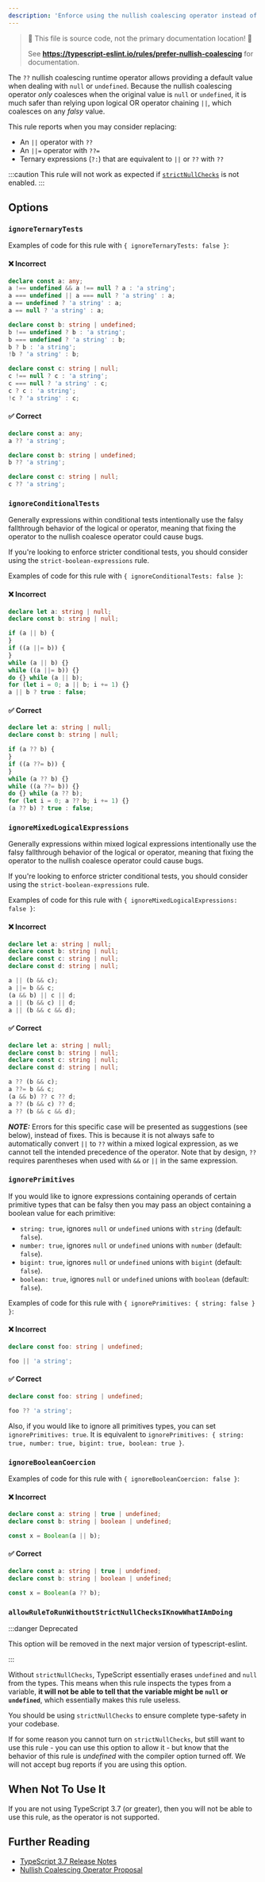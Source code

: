```yaml
---
description: 'Enforce using the nullish coalescing operator instead of logical assignments or chaining.'
---
```


> 🛑 This file is source code, not the primary documentation location! 🛑
>
> See **https://typescript-eslint.io/rules/prefer-nullish-coalescing** for documentation.

The `??` nullish coalescing runtime operator allows providing a default value when dealing with `null` or `undefined`.
Because the nullish coalescing operator _only_ coalesces when the original value is `null` or `undefined`, it is much safer than relying upon logical OR operator chaining `||`, which coalesces on any _falsy_ value.

This rule reports when you may consider replacing:

- An `||` operator with `??`
- An `||=` operator with `??=`
- Ternary expressions (`?:`) that are equivalent to `||` or `??` with `??`

:::caution
This rule will not work as expected if [`strictNullChecks`](https://www.typescriptlang.org/tsconfig#strictNullChecks) is not enabled.
:::

## Options

### `ignoreTernaryTests`

<!-- insert option description -->

Examples of code for this rule with `{ ignoreTernaryTests: false }`:

<!--tabs-->

#### ❌ Incorrect

```ts option='{ "ignoreTernaryTests": false }'
declare const a: any;
a !== undefined && a !== null ? a : 'a string';
a === undefined || a === null ? 'a string' : a;
a == undefined ? 'a string' : a;
a == null ? 'a string' : a;

declare const b: string | undefined;
b !== undefined ? b : 'a string';
b === undefined ? 'a string' : b;
b ? b : 'a string';
!b ? 'a string' : b;

declare const c: string | null;
c !== null ? c : 'a string';
c === null ? 'a string' : c;
c ? c : 'a string';
!c ? 'a string' : c;
```

#### ✅ Correct

```ts option='{ "ignoreTernaryTests": false }'
declare const a: any;
a ?? 'a string';

declare const b: string | undefined;
b ?? 'a string';

declare const c: string | null;
c ?? 'a string';
```

<!--/tabs-->

### `ignoreConditionalTests`

<!-- insert option description -->

Generally expressions within conditional tests intentionally use the falsy fallthrough behavior of the logical or operator, meaning that fixing the operator to the nullish coalesce operator could cause bugs.

If you're looking to enforce stricter conditional tests, you should consider using the `strict-boolean-expressions` rule.

Examples of code for this rule with `{ ignoreConditionalTests: false }`:

<!--tabs-->

#### ❌ Incorrect

```ts option='{ "ignoreConditionalTests": false }'
declare let a: string | null;
declare const b: string | null;

if (a || b) {
}
if ((a ||= b)) {
}
while (a || b) {}
while ((a ||= b)) {}
do {} while (a || b);
for (let i = 0; a || b; i += 1) {}
a || b ? true : false;
```

#### ✅ Correct

```ts option='{ "ignoreConditionalTests": false }'
declare let a: string | null;
declare const b: string | null;

if (a ?? b) {
}
if ((a ??= b)) {
}
while (a ?? b) {}
while ((a ??= b)) {}
do {} while (a ?? b);
for (let i = 0; a ?? b; i += 1) {}
(a ?? b) ? true : false;
```

<!--/tabs-->

### `ignoreMixedLogicalExpressions`

<!-- insert option description -->

Generally expressions within mixed logical expressions intentionally use the falsy fallthrough behavior of the logical or operator, meaning that fixing the operator to the nullish coalesce operator could cause bugs.

If you're looking to enforce stricter conditional tests, you should consider using the `strict-boolean-expressions` rule.

Examples of code for this rule with `{ ignoreMixedLogicalExpressions: false }`:

<!--tabs-->

#### ❌ Incorrect

```ts option='{ "ignoreMixedLogicalExpressions": false }'
declare let a: string | null;
declare const b: string | null;
declare const c: string | null;
declare const d: string | null;

a || (b && c);
a ||= b && c;
(a && b) || c || d;
a || (b && c) || d;
a || (b && c && d);
```

#### ✅ Correct

```ts option='{ "ignoreMixedLogicalExpressions": false }'
declare let a: string | null;
declare const b: string | null;
declare const c: string | null;
declare const d: string | null;

a ?? (b && c);
a ??= b && c;
(a && b) ?? c ?? d;
a ?? (b && c) ?? d;
a ?? (b && c && d);
```

<!--/tabs-->

**_NOTE:_** Errors for this specific case will be presented as suggestions (see below), instead of fixes. This is because it is not always safe to automatically convert `||` to `??` within a mixed logical expression, as we cannot tell the intended precedence of the operator. Note that by design, `??` requires parentheses when used with `&&` or `||` in the same expression.

### `ignorePrimitives`

<!-- insert option description -->

If you would like to ignore expressions containing operands of certain primitive types that can be falsy then you may pass an object containing a boolean value for each primitive:

- `string: true`, ignores `null` or `undefined` unions with `string` (default: `false`).
- `number: true`, ignores `null` or `undefined` unions with `number` (default: `false`).
- `bigint: true`, ignores `null` or `undefined` unions with `bigint` (default: `false`).
- `boolean: true`, ignores `null` or `undefined` unions with `boolean` (default: `false`).

Examples of code for this rule with `{ ignorePrimitives: { string: false } }`:

<!--tabs-->

#### ❌ Incorrect

```ts option='{ "ignorePrimitives": { "string": false } }'
declare const foo: string | undefined;

foo || 'a string';
```

#### ✅ Correct

```ts option='{ "ignorePrimitives": { "string": false } }'
declare const foo: string | undefined;

foo ?? 'a string';
```

<!--/tabs-->

Also, if you would like to ignore all primitives types, you can set `ignorePrimitives: true`. It is equivalent to `ignorePrimitives: { string: true, number: true, bigint: true, boolean: true }`.

### `ignoreBooleanCoercion`

<!-- insert option description -->

Examples of code for this rule with `{ ignoreBooleanCoercion: false }`:

<!--tabs-->

#### ❌ Incorrect

```ts option='{ "ignoreBooleanCoercion": false }'
declare const a: string | true | undefined;
declare const b: string | boolean | undefined;

const x = Boolean(a || b);
```

#### ✅ Correct

```ts option='{ "ignoreBooleanCoercion": false }'
declare const a: string | true | undefined;
declare const b: string | boolean | undefined;

const x = Boolean(a ?? b);
```

<!--/tabs-->

### `allowRuleToRunWithoutStrictNullChecksIKnowWhatIAmDoing`

:::danger Deprecated

This option will be removed in the next major version of typescript-eslint.

:::

<!-- insert option description -->

Without `strictNullChecks`, TypeScript essentially erases `undefined` and `null` from the types. This means when this rule inspects the types from a variable, **it will not be able to tell that the variable might be `null` or `undefined`**, which essentially makes this rule useless.

You should be using `strictNullChecks` to ensure complete type-safety in your codebase.

If for some reason you cannot turn on `strictNullChecks`, but still want to use this rule - you can use this option to allow it - but know that the behavior of this rule is _undefined_ with the compiler option turned off. We will not accept bug reports if you are using this option.

## When Not To Use It

If you are not using TypeScript 3.7 (or greater), then you will not be able to use this rule, as the operator is not supported.

## Further Reading

- [TypeScript 3.7 Release Notes](https://www.typescriptlang.org/docs/handbook/release-notes/typescript-3-7.html)
- [Nullish Coalescing Operator Proposal](https://github.com/tc39/proposal-nullish-coalescing/)

